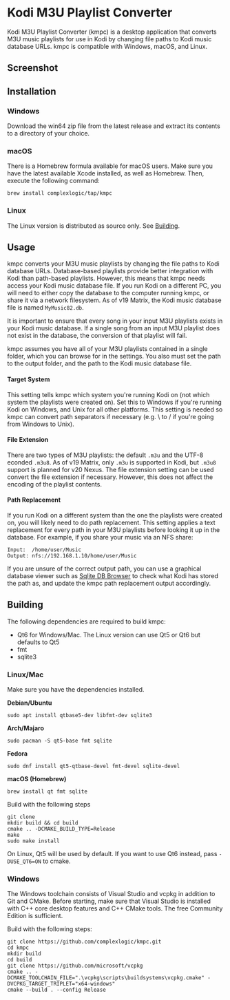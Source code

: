 # Kodi M3U Playlist Converter
Kodi M3U Playlist Converter (kmpc) is a desktop application that converts M3U music playlists for use in Kodi by changing file paths to Kodi music database URLs. kmpc is compatible with Windows, macOS, and Linux.

## Screenshot


## Installation
### Windows
Download the win64 zip file from the latest release and extract its contents to a directory of your choice.

### macOS
There is a Homebrew formula available for macOS users. Make sure you have the latest available Xcode installed, as well as Homebrew. Then, execute the following command:
```
brew install complexlogic/tap/kmpc
```
### Linux
The Linux version is distributed as source only. See [Building](#building).

## Usage
kmpc converts your M3U music playlists by changing the file paths to Kodi database URLs. Database-based playlists provide better integration with Kodi than path-based playlists. However, this means that kmpc needs access your Kodi music database file. If you run Kodi on a different PC, you will need to either copy the database to the computer running kmpc, or share it via a network filesystem. As of v19 Matrix, the Kodi music database file is named `MyMusic82.db`.

It is important to ensure that every song in your input M3U playlists exists in your Kodi music database. If a single song from an input M3U playlist does not exist in the database, the conversion of that playlist will fail.

kmpc assumes you have all of your M3U playlists contained in a single folder, which you can browse for in the settings. You also must set the path to the output folder, and the path to the Kodi music database file. 

#### Target System
This setting tells kmpc which system you're running Kodi on (not which system the playlists were created on). Set this to Windows if you're running Kodi on Windows, and Unix for all other platforms. This setting is needed so kmpc can convert path separators if necessary (e.g. \ to / if you're going from Windows to Unix).

#### File Extension
There are two types of M3U playlists: the default `.m3u` and the UTF-8 econded `.m3u8`. As of v19 Matrix, only `.m3u` is supported in Kodi, but `.m3u8` support is planned for v20 Nexus. The file extension setting can be used convert the file extension if necessary. However, this does not affect the encoding of the playlist contents.

#### Path Replacement
If you run Kodi on a different system than the one the playlists were created on, you will likely need to do path replacement. This setting applies a text replacement for every path in your M3U playlists before looking it up in the database. For example, if you share your music via an NFS share:
```
Input:  /home/user/Music
Output: nfs://192.168.1.10/home/user/Music
```
If you are unsure of the correct output path, you can use a graphical database viewer such as [Sqlite DB Browser](https://github.com/sqlitebrowser/sqlitebrowser) to check what Kodi has stored the path as, and update the kmpc path replacement output accordingly.

## Building
The following dependencies are required to build kmpc:
- Qt6 for Windows/Mac. The Linux version can use Qt5 or Qt6 but defaults to Qt5
- fmt
- sqlite3

### Linux/Mac
Make sure you have the dependencies installed.

**Debian/Ubuntu**
```
sudo apt install qtbase5-dev libfmt-dev sqlite3
```
**Arch/Majaro**
```
sudo pacman -S qt5-base fmt sqlite
```
**Fedora**
```
sudo dnf install qt5-qtbase-devel fmt-devel sqlite-devel
```
**macOS (Homebrew)**
```
brew install qt fmt sqlite
```

Build with the following steps
```
git clone
mkdir build && cd build
cmake .. -DCMAKE_BUILD_TYPE=Release
make
sudo make install
```
On Linux, Qt5 will be used by default. If you want to use Qt6 instead, pass `-DUSE_QT6=ON` to cmake.

### Windows
The Windows toolchain consists of Visual Studio and vcpkg in addition to Git and CMake. Before starting, make sure that Visual Studio is installed with C++ core desktop features and C++ CMake tools. The free Community Edition is sufficient.

Build with the following steps:
```
git clone https://github.com/complexlogic/kmpc.git
cd kmpc
mkdir build
cd build
git clone https://github.com/microsoft/vcpkg
cmake .. -DCMAKE_TOOLCHAIN_FILE=".\vcpkg\scripts\buildsystems\vcpkg.cmake" -DVCPKG_TARGET_TRIPLET="x64-windows"
cmake --build . --config Release
```
